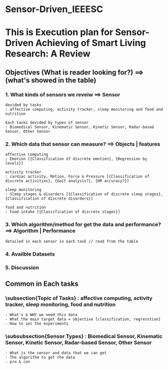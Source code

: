 # Sensor-Driven_IEEESC

# This is Execution plan for Sensor-Driven Achieving of Smart Living Research: A Review

## Objectives (What is reader looking for?) ==> (what's showed in the table)
### 1. What kinds of sensors we reveiw ==> Sensor
    devided by tasks 
    : affective computing, activity tracker, sleep monitoring and food and nutrition

    Each tasks devided by types of sensor 
    : Biomedical Sensor, Kinematic Sensor, Kinetic Sensor, Radar-based Sensor, Other Sensor

### 2. Which data that sensor can measure? ==> Objects | features
    affective computing
    : Emotion [{Classification of discrete emotion}, {Regression by levels}]

    activity tracker
    : cardiac activity, Motion, Force & Pressure [{Classification of discrete activities}, {Gait analysis?}, {HR accuracy?}]

    sleep monitoring
    : Sleep stages & disorders [{Classification of discrete sleep stages}, {Classification of discrete disorders}]

    food and nutrition
    : Food intake [{Classification of discrete stages}]

### 3. Which algorithm/method for get the data and performance? ==> Algorithm | Performance
    detailed in each sensor in each task // read from the table

### 4. Availble Datasets
### 5. Discussion


## Common in Each tasks

### \subsection{Topic of Tasks} : affective computing, activity tracker, sleep monitoring, food and nutrition
    - What's & WHY we need this data
    - What the main target data = objective [classification, regresstion]
    - How to set the experiments 

### \subsubsection{Sensor Types} : Biomedical Sensor, Kinematic Sensor, Kinetic Sensor, Radar-based Sensor, Other Sensor
    - What is the sensor and data that we can get
    - The algorithm to get the data 
    - pro & con
